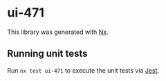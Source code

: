 # ui-471

This library was generated with [Nx](https://nx.dev).

## Running unit tests

Run `nx test ui-471` to execute the unit tests via [Jest](https://jestjs.io).
